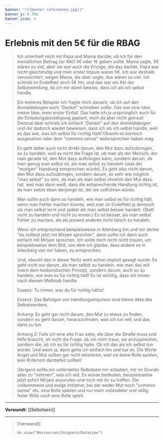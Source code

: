 ```yaml
---
banner: "![[banner_referenzen.jpg]]"
banner_y: 0.756
banner_icon: ⛓️
---
```


# Erlebnis mit den 5€ für die RBAG

> Ich unterhielt mich mit Papa und Mama darübe, ob ich für den monatlichen Beitrag zur RAG 5€ oder 1€ geben sollte. Mama sagte, 5€ wären zu viel, aber sie war auch die Einzige, die das dachte. Papa war recht gleichmütig und mein erster Impuls waren 5€. Ich war deshalb verunsichert, wegen Mama, die aber sagte, das wären zu viel. Ich schrieb im Endeffekt doch 5€ hin, und das war ein Akt der Selbstwerdung, da ich mir damit bewies, dass ich als ich selbst handle.
> 
> Ein weiteres Beispiel: Ich fragte mich danach, ob ich auf den Anmeldebogen noch "Danke!" schreiben sollte. Das war eine Idee, meine Idee, mein erster Einfall. Das hatte ich ja ursprünglich auch für die Einladungsbestätigung geplant, mich da aber nicht getraut! Diesmal aber schrieb ich einfach "Danke!" auf den Anmeldebogen und mir dadurch wieder bewiesen, dass ich als ich selbst handle, weil es das war, was ich selbst für richtig hielt! Obwohl es komisch ausgesehen oder dem "common sense" widersprochen haben mag.
> 
> Es geht dabei auch nicht direkt darum, den Mut dazu aufzubringen, so zu handeln, weil es nicht die Frage ist, ob man als der Mensch, der man gerade ist, den Mut dazu aufbringen kann, sondern darum, ob man genug man selbst ist, als man selbst zu handeln (was der "mutigen" Handlung entsprechen würde). Es geht also nicht darum, den Mut dazu aufzubringen, sondern darum, so sehr wie möglich "man selbst" zu sein, da man als man selbst ohnehin den Mut dazu hat, weil man dann weiß, dass die entsprechende Handlung richtig ist, da man selbst eben derjenige ist, der sie vollführen würde.
> 
> Man sollte auch dann so handeln, wie man selbst es für richtig hält, wenn man Fehler machen könnte, weil man im Endeffekt ja dennoch als man selbst lernt und später als man selbst besser handelt. (Statt nicht zu handeln und nicht zu lernen.) Es ist besser, als man selbst Fehler zu machen, als als jemand anderes nicht falsch zu handeln.
> 
> Wenn ich entsprechend beispielsweise in Altenberg bin und mir denke "du solltest jetzt mit Mirjam sprechen", dann sollte ich dann auch einfach mit Mirjam sprechen. Ich sollte mich nicht nicht trauen, um beispielsweise dem Bild, von dem ich glaube, dass andere es in Altenberg von mir haben, zu entsprechen.
> 
> Und, obwohl das in dieser Notiz wohl schon implizit gesagt wurde: Es geht nicht nur darum, als man selbst zu handeln, wie man das will (nach dem hedonistischen Prinzip), sondern darum, auch so zu handeln, wie man es für richtig hält! Es ist wichtig, dass ich immer nach diesem Maßstab handle.
> 
> Essenz: Tu immer, was du für richtig hältst!
> 
> Essenz: Das Befolgen von Handlungsimpulsen sind kleine Akte des Selbstwerdens.
> 
> Anhang: Es geht gar nicht darum, den Mut zu etwas zu finden, sondern es geht darum, herauszufinden, was ich tun will, und das dann zu tun.
> 
> Anhang 2: Falls ich eine alte Frau sehe, die über die Straße muss und Hilfe braucht, ist nicht die Frage, ob ich mich traue, sie anzusprechen, sondern die, ob ich es für richtig halte. Ob ich das als ich selbst tun würde. Und wenn ja, dann gehe ich einfach hin und tue es. Die Worte Angst und Mut sollten gar nicht existieren, weil sie keine Rolle spielen, kein Kriterium darstellen sollten!
> 
> Übrigens sollte ein vollendetes Selbstsein mir erlauben, mir im Grunde alles zu "nehmen", was ich will. Es würde bedeuten, beispielsweise jetzt sofort Mirjam anzurufen und mich mit ihr zu treffen. Die vollkommene und ewige Initiative, bei der weder Mut noch "common sense" etc. eine Rolle spielen und nur mein vollendeter und völlig freier Wille noch eine Rolle spielt.

---

**Verwandt:** [[Selbstsein]]

---

> [!verwandt]
> ```dataviewjs
> dv.view("Ressourcen/Snippets/Dataview")
> ```